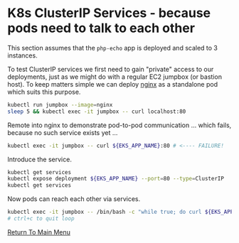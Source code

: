 # K8s ClusterIP Services - because pods need to talk to each other

This section assumes that the `php-echo` app is deployed and scaled to 3 instances.

To test ClusterIP services we first need to gain "private" access to our deployments, just as we might do with a regular EC2 jumpbox (or bastion host).
To keep matters simple we can deploy [nginx](https://www.nginx.com) as a standalone pod which suits this purpose.
```bash
kubectl run jumpbox --image=nginx
sleep 5 && kubectl exec -it jumpbox -- curl localhost:80
```

Remote into nginx to demonstrate pod-to-pod communication ... which fails, because no such service exists yet ...
```bash
kubectl exec -it jumpbox -- curl ${EKS_APP_NAME}:80 # <---- FAILURE!
```

Introduce the service.
```bash
kubectl get services
kubectl expose deployment ${EKS_APP_NAME} --port=80 --type=ClusterIP
kubectl get services
```

Now pods can reach each other via services.
```bash
kubectl exec -it jumpbox -- /bin/bash -c "while true; do curl ${EKS_APP_NAME}:80; done"
# ctrl+c to quit loop
```

[Return To Main Menu](/README.md)
